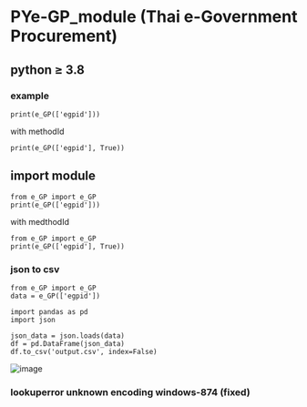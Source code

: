 # PYe-GP_module (Thai e-Government Procurement)
## python ≥ 3.8
### example
```
print(e_GP(['egpid']))
```
with methodId
```
print(e_GP(['egpid'], True))
```
## import module
```
from e_GP import e_GP
print(e_GP(['egpid']))
```
with medthodId
```
from e_GP import e_GP
print(e_GP(['egpid'], True))
```

### json to csv
```
from e_GP import e_GP
data = e_GP(['egpid'])

import pandas as pd
import json

json_data = json.loads(data)
df = pd.DataFrame(json_data)
df.to_csv('output.csv', index=False)
```

![image](https://github.com/user-attachments/assets/3b9da0b8-515e-4613-8bac-c37057c16d7c)



### lookuperror unknown encoding windows-874 (fixed)
